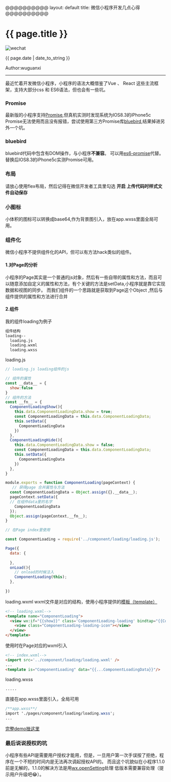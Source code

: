 @@@@@@@@@@
layout: default
title: 微信小程序开发几点心得
@@@@@@@@@@

# {{ page.title }}

![wechat](/blog/images/blog/wechat.jpg)

{{ page.date | date_to_string }}

Author:wuguanxi

***

最近忙着开发微信小程序，小程序的语法大概借鉴了Vue 、 React 这些主流框架，支持大部分css 和 ES6语法，但也会有一些坑。

### Promise 
最新版的小程序支持[Promise](https://mp.weixin.qq.com/debug/wxadoc/dev/devtools/details.html),但真机实测时发现系统为IOS8.3的iPhone5c Promise无法使用而且没有报错，尝试使用第三方Promise库[bluebird](http://bluebirdjs.com/docs/getting-started.html),结果掉进另外一个坑。
### bluebird
bluebird代码中包含有DOM操作，与小程序**不兼容**。
可以用[es6-promise](https://www.npmjs.com/package/es6-promise)代替。替换后IOS8.3的iPhone5c实测Promise可用。
### 布局
请放心使用flex布局，然后记得在微信开发者工具里勾选 **开启 上传代码时样式文件自动保存**
### 小图标
小体积的图标可以转换成base64,作为背景图引入，放在app.wxss里面全局可用。
### 组件化
微信小程序不提供组件化的API，但可以有方法hack类似的组件。
#### 1.对Page的分析
小程序的Page其实是一个普通的js对象，然后有一些自带的属性和方法，而且可以随意添加自定义的属性和方法，有个关键的方法是setData,小程序就是靠它实现数据和视图的同步。
而我们组件的一个思路就是获取到Page这个Object ,然后与组件提供的属性和方法进行合并
#### 2.组件
我的组件loading为例子
```bash
组件结构
loading--
  loading.js
  loading.wxml
  loading.wxss
```
loading.js
```javascript
// loading.js loading组件的js

// 组件的属性
const __data__ = {
  show:false
}
// 组件的方法
const __fn__ = {
  ComponentLoadingShow(){
    this.data.ComponentLoadingData.show = true;
    const ComponentLoadingData = this.data.ComponentLoadingData;
    this.setData({
      ComponentLoadingData
    })
  },
  ComponentLoadingHide(){
    this.data.ComponentLoadingData.show = false;
    const ComponentLoadingData = this.data.ComponentLoadingData;
    this.setData({
      ComponentLoadingData
    })
  },
}

module.exports = function ComponentLoading(pageContext) {
   // 获得page 合并属性与方法
  const ComponentLoadingData = Object.assign({},__data__);
  pageContext.setData({
  // 在组件data里的名字
    ComponentLoadingData
  });
  Object.assign(pageContext,__fn__);
}
```

```javascript
// 在Page index里使用

const ComponentLoading = require('../component/loading/loading.js');

Page({
  data: {
    
  },
  onLoad(){
    // onload的时候注入
    ComponentLoading(this);
  },
 
})

```
loading.wxml
wxml文件是对应的结构，使用小程序提供的[模板（template）](https://mp.weixin.qq.com/debug/wxadoc/dev/framework/view/wxml/template.html)
```html
<!-- loading.wxml-->
<template name="ComponentLoading">
  <view wx:if="{{show}}" class='ComponentLoading-loading' bindtap="{{ComponentLoadingEvent}}">
    <view class="ComponentLoading-loading-icon"></view>
  </view>
</template>
```
使用时在Page对应的wxml引入
```html
<!-- index.wxml-->
<import src='../component/loading/loading.wxml' />
...
<template is="ComponentLoading" data="{{...ComponentLoadingData}}"/>
```

loading.wxss
```css
.....
```
直接在app.wxss里面引入，全局可用
```css
/**app.wxss**/
import './pages/component/loading/loading.wxss';
...
```

[完整demo挫这里](https://github.com/Rococolate/wechat_app_loading)

### 最后说说授权的坑
小程序有些API是需要用户授权才能用，但是，一旦用户第一次手误按了拒绝，程序在一个不短的时间内是无法再次调起授权API的。
而且这个坑貌似在小程序1.1.0前是无解的，1.1.0的解决方法是用[wx.openSetting](https://mp.weixin.qq.com/debug/wxadoc/dev/api/setting.html#opensettingobject)处理
低版本需要兼容处理（提示用户升级吧😂）。
